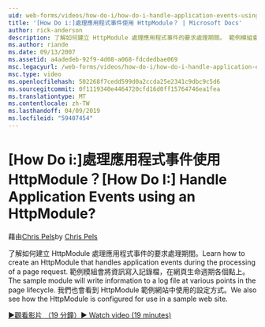 ```yaml
---
uid: web-forms/videos/how-do-i/how-do-i-handle-application-events-using-an-httpmodule
title: '[How Do i:]處理應用程式事件使用 HttpModule？ | Microsoft Docs'
author: rick-anderson
description: 了解如何建立 HttpModule 處理應用程式事件的要求處理期間。 範例模組會將資訊寫入記錄檔...
ms.author: riande
ms.date: 09/13/2007
ms.assetid: a4adedeb-92f9-4d08-a068-fdcdedbae069
msc.legacyurl: /web-forms/videos/how-do-i/how-do-i-handle-application-events-using-an-httpmodule
msc.type: video
ms.openlocfilehash: 502268f7cedd599d0a2ccda25e2341c9dbc9c5d6
ms.sourcegitcommit: 0f1119340e4464720cfd16d0ff15764746ea1fea
ms.translationtype: MT
ms.contentlocale: zh-TW
ms.lasthandoff: 04/09/2019
ms.locfileid: "59407454"
---
```

# <a name="how-do-i-handle-application-events-using-an-httpmodule"></a><span data-ttu-id="6d05a-105">[How Do i:]處理應用程式事件使用 HttpModule？</span><span class="sxs-lookup"><span data-stu-id="6d05a-105">[How Do I:] Handle Application Events using an HttpModule?</span></span>

<span data-ttu-id="6d05a-106">藉由[Chris Pels](https://twitter.com/chrispels)</span><span class="sxs-lookup"><span data-stu-id="6d05a-106">by [Chris Pels](https://twitter.com/chrispels)</span></span>

<span data-ttu-id="6d05a-107">了解如何建立 HttpModule 處理應用程式事件的要求處理期間。</span><span class="sxs-lookup"><span data-stu-id="6d05a-107">Learn how to create an HttpModule that handles application events during the processing of a page request.</span></span> <span data-ttu-id="6d05a-108">範例模組會將資訊寫入記錄檔，在網頁生命週期各個點上。</span><span class="sxs-lookup"><span data-stu-id="6d05a-108">The sample module will write information to a log file at various points in the page lifecycle.</span></span> <span data-ttu-id="6d05a-109">我們也會看到 HttpModule 範例網站中使用的設定方式。</span><span class="sxs-lookup"><span data-stu-id="6d05a-109">We also see how the HttpModule is configured for use in a sample web site.</span></span>

[<span data-ttu-id="6d05a-110">&#9654;觀看影片 （19 分鐘）</span><span class="sxs-lookup"><span data-stu-id="6d05a-110">&#9654; Watch video (19 minutes)</span></span>](https://channel9.msdn.com/Blogs/ASP-NET-Site-Videos/how-do-i-handle-application-events-using-an-httpmodule)
